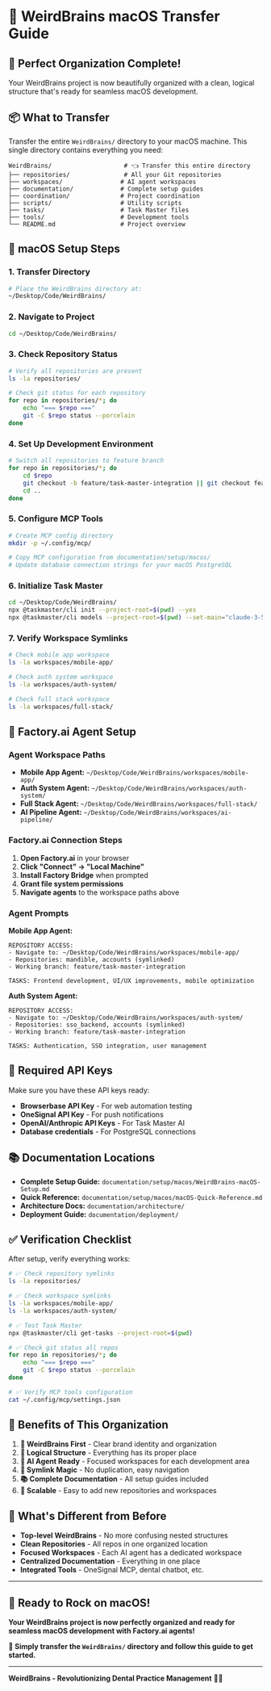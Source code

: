 # 🍎 WeirdBrains macOS Transfer Guide

## 🎉 **Perfect Organization Complete!**

Your WeirdBrains project is now beautifully organized with a clean, logical structure that's ready for seamless macOS development.

## 📦 **What to Transfer**

Transfer the entire `WeirdBrains/` directory to your macOS machine. This single directory contains everything you need:

```
WeirdBrains/                    # 👈 Transfer this entire directory
├── repositories/               # All your Git repositories
├── workspaces/                # AI agent workspaces  
├── documentation/             # Complete setup guides
├── coordination/              # Project coordination
├── scripts/                   # Utility scripts
├── tasks/                     # Task Master files
├── tools/                     # Development tools
└── README.md                  # Project overview
```

## 🚀 **macOS Setup Steps**

### **1. Transfer Directory**
```bash
# Place the WeirdBrains directory at:
~/Desktop/Code/WeirdBrains/
```

### **2. Navigate to Project**
```bash
cd ~/Desktop/Code/WeirdBrains/
```

### **3. Check Repository Status**
```bash
# Verify all repositories are present
ls -la repositories/

# Check git status for each repository
for repo in repositories/*; do
    echo "=== $repo ==="
    git -C $repo status --porcelain
done
```

### **4. Set Up Development Environment**
```bash
# Switch all repositories to feature branch
for repo in repositories/*; do
    cd $repo
    git checkout -b feature/task-master-integration || git checkout feature/task-master-integration
    cd ..
done
```

### **5. Configure MCP Tools**
```bash
# Create MCP config directory
mkdir -p ~/.config/mcp/

# Copy MCP configuration from documentation/setup/macos/
# Update database connection strings for your macOS PostgreSQL
```

### **6. Initialize Task Master**
```bash
cd ~/Desktop/Code/WeirdBrains/
npx @taskmaster/cli init --project-root=$(pwd) --yes
npx @taskmaster/cli models --project-root=$(pwd) --set-main="claude-3-5-sonnet-20241022"
```

### **7. Verify Workspace Symlinks**
```bash
# Check mobile app workspace
ls -la workspaces/mobile-app/

# Check auth system workspace  
ls -la workspaces/auth-system/

# Check full stack workspace
ls -la workspaces/full-stack/
```

## 🤖 **Factory.ai Agent Setup**

### **Agent Workspace Paths**
- **Mobile App Agent:** `~/Desktop/Code/WeirdBrains/workspaces/mobile-app/`
- **Auth System Agent:** `~/Desktop/Code/WeirdBrains/workspaces/auth-system/`
- **Full Stack Agent:** `~/Desktop/Code/WeirdBrains/workspaces/full-stack/`
- **AI Pipeline Agent:** `~/Desktop/Code/WeirdBrains/workspaces/ai-pipeline/`

### **Factory.ai Connection Steps**
1. **Open Factory.ai** in your browser
2. **Click "Connect" → "Local Machine"**
3. **Install Factory Bridge** when prompted
4. **Grant file system permissions**
5. **Navigate agents** to the workspace paths above

### **Agent Prompts**

**Mobile App Agent:**
```
REPOSITORY ACCESS:
- Navigate to: ~/Desktop/Code/WeirdBrains/workspaces/mobile-app/
- Repositories: mandible, accounts (symlinked)
- Working branch: feature/task-master-integration

TASKS: Frontend development, UI/UX improvements, mobile optimization
```

**Auth System Agent:**
```
REPOSITORY ACCESS:
- Navigate to: ~/Desktop/Code/WeirdBrains/workspaces/auth-system/
- Repositories: sso_backend, accounts (symlinked)
- Working branch: feature/task-master-integration

TASKS: Authentication, SSO integration, user management
```

## 🔧 **Required API Keys**

Make sure you have these API keys ready:
- **Browserbase API Key** - For web automation testing
- **OneSignal API Key** - For push notifications
- **OpenAI/Anthropic API Keys** - For Task Master AI
- **Database credentials** - For PostgreSQL connections

## 📚 **Documentation Locations**

- **Complete Setup Guide:** `documentation/setup/macos/WeirdBrains-macOS-Setup.md`
- **Quick Reference:** `documentation/setup/macos/macOS-Quick-Reference.md`
- **Architecture Docs:** `documentation/architecture/`
- **Deployment Guide:** `documentation/deployment/`

## ✅ **Verification Checklist**

After setup, verify everything works:

```bash
# ✅ Check repository symlinks
ls -la repositories/

# ✅ Check workspace symlinks
ls -la workspaces/mobile-app/
ls -la workspaces/auth-system/

# ✅ Test Task Master
npx @taskmaster/cli get-tasks --project-root=$(pwd)

# ✅ Check git status all repos
for repo in repositories/*; do 
    echo "=== $repo ==="
    git -C $repo status --porcelain
done

# ✅ Verify MCP tools configuration
cat ~/.config/mcp/settings.json
```

## 🎯 **Benefits of This Organization**

1. **🧠 WeirdBrains First** - Clear brand identity and organization
2. **📁 Logical Structure** - Everything has its proper place
3. **🤖 AI Agent Ready** - Focused workspaces for each development area
4. **🔗 Symlink Magic** - No duplication, easy navigation
5. **📚 Complete Documentation** - All setup guides included
6. **🚀 Scalable** - Easy to add new repositories and workspaces

## 🔄 **What's Different from Before**

- **Top-level WeirdBrains** - No more confusing nested structures
- **Clean Repositories** - All repos in one organized location
- **Focused Workspaces** - Each AI agent has a dedicated workspace
- **Centralized Documentation** - Everything in one place
- **Integrated Tools** - OneSignal MCP, dental chatbot, etc.

---

## 🎉 **Ready to Rock on macOS!**

**Your WeirdBrains project is now perfectly organized and ready for seamless macOS development with Factory.ai agents!**

**📱 Simply transfer the `WeirdBrains/` directory and follow this guide to get started.**

---

**WeirdBrains - Revolutionizing Dental Practice Management** 🦷✨
